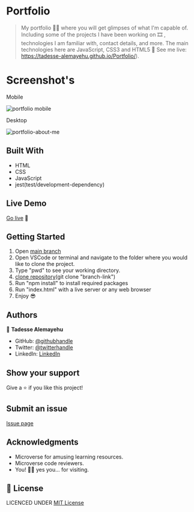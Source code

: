 # Portfolio

> My portfolio ✋🏼 where you will get glimpses of what I'm capable of. Including some of the projects I have been working on 🎞 , technologies I am familiar with, contact details, and more. The main technologies here are JavaScript, CSS3 and HTML5 🙌 See me live: <https://tadesse-alemayehu.github.io/Portfolio/>).

# Screenshot's

Mobile

![portfolio  mobile](https://user-images.githubusercontent.com/69077061/156462564-c8e97efd-eff7-4e1e-8f34-97965c4da8c6.PNG)

Desktop

![portfolio-about-me](https://user-images.githubusercontent.com/69077061/156462694-3af14ebc-4766-4449-ade9-d17ff465fea7.PNG)

## Built With

- HTML
- CSS
- JavaScript
- jest(test/development-dependency)

## Live Demo

[Go live](https://tadesse-alemayehu.github.io/Portfolio/) 🙂

## Getting Started

1. Open [main branch](https://techie-tadesse.onrender.com/)
2. Open VSCode or terminal and navigate to the folder where you would like to clone the project.
3. Type "pwd" to see your working directory.
4. [clone repository](git@github.com:Tadesse-Alemayehu/porfolio)(git clone "branch-link")
5. Run "npm install" to install required packages
6. Run "index.html" with a live server or any web browser
7. Enjoy 😎

## Authors

👤 **Tadesse Alemayehu**

- GitHub: [@githubhandle](https://github.com/Tadesse-Alemayehu)
- Twitter: [@twitterhandle](https://twitter.com/TadesseWebDev)
- LinkedIn: [LinkedIn](https://www.linkedin.com/in/tadesse-alemayehu-60141a221/)

## Show your support

Give a ⭐️ if you like this project!

## Submit an issue

[Issue page](https://github.com/Tadesse-Alemayehu/portfolio/issues)

## Acknowledgments

- Microverse for amusing learning resources.
- Microverse code reviewers.
- You! 🙏🏼 yes you... for visiting.

## 📝 License

LICENCED UNDER [MIT License](LICENSE)
